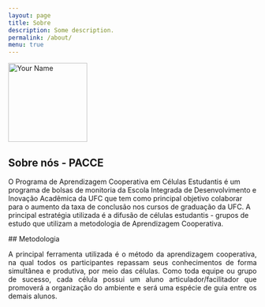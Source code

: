 ```yaml
---
layout: page
title: Sobre
description: Some description.
permalink: /about/
menu: true
---
```


<img itemprop="image" class="img-rounded" src="http://pacceqx.github.io\assets\img\icons\read.svg" alt="Your Name" style="width: 160px;">

## Sobre nós - PACCE

<p style = "text-align: justify">

O Programa de Aprendizagem Cooperativa em Células Estudantis é um programa de bolsas de monitoria da Escola Integrada de Desenvolvimento e Inovação Acadêmica da UFC que tem como principal objetivo colaborar para o aumento da taxa de conclusão nos cursos de graduação da UFC. A principal estratégia utilizada é a difusão de células estudantis - grupos de estudo que utilizam a metodologia de Aprendizagem Cooperativa.
</p>
## Metodologia

<p style = "text-align: justify">
A principal ferramenta utilizada é o método da aprendizagem cooperativa, na qual todos os participantes repassam seus conhecimentos de forma simultânea e produtiva, por meio das células. Como toda equipe ou grupo de sucesso, cada célula possui um aluno articulador/facilitador que promoverá a organização do ambiente e será uma espécie de guia entre os demais alunos.
</p>